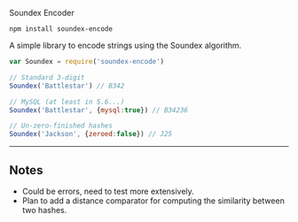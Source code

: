 Soundex Encoder

`npm install soundex-encode`

A simple library to encode strings using the Soundex algorithm.

```javascript
var Soundex = require('soundex-encode')

// Standard 3-digit
Soundex('Battlestar') // B342

// MySQL (at least in 5.6...)
Soundex('Battlestar', {mysql:true}) // B34236

// Un-zero-finished hashes
Soundex('Jackson', {zeroed:false}) // J25
```
-----

## Notes

+ Could be errors, need to test more extensively.
+ Plan to add a distance comparator for computing the similarity between two hashes.
